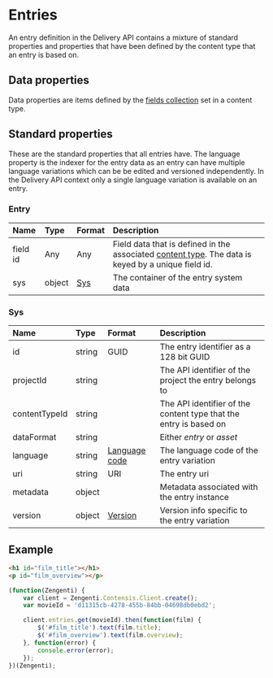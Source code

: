 # Entries
An entry definition in the Delivery API contains a mixture of standard properties and properties that have been defined by the content type that an entry is based on.

## Data properties

Data properties are items defined by the [fields collection](/model/content-type.md#field) set in a content type.

## Standard properties

These are the standard properties that all entries have. The language property is the indexer for the entry data as an entry can have multiple language variations which can be be edited and versioned independently. In the Delivery API context only a single language variation is available on an entry.

### Entry

| Name | Type | Format | Description |
| :------- | :--- | :----- | :---------- |
| field id | Any | Any | Field data that is defined in the associated [content type](/model/content-type.md#field). The data is keyed by a unique field id.  |
| sys | object | [Sys](#sys) | The container of the entry system data |

### Sys

| Name | Type | Format | Description |
| :------- | :--- | :----- | :---------- |
| id | string | GUID | The entry identifier as a 128 bit GUID|
| projectId | string | | The API identifier of the project the entry belongs to |
| contentTypeId | string | | The API identifier of the content type that the entry is based on |
| dataFormat | string | | Either *entry* or *asset* |
| language | string | [Language code](/localization.md) | The language code of the entry variation |
| uri | string | URI | The entry uri |
| metadata | object | | Metadata associated with the entry instance |
| version | object | [Version](/model/version.md) | Version info specific to the entry variation |


## Example

```html
<h1 id="film_title"></h1>
<p id="film_overview"></p>
```

```js
(function(Zengenti) {
    var client = Zengenti.Contensis.Client.create();
    var movieId = 'd11315cb-4278-455b-84bb-04698db0ebd2';

    client.entries.get(movieId).then(function(film) {       
        $('#film_title').text(film.title);
        $('#film_overview').text(film.overview);
    }, function(error) {
        console.error(error);
    });
})(Zengenti);
```
